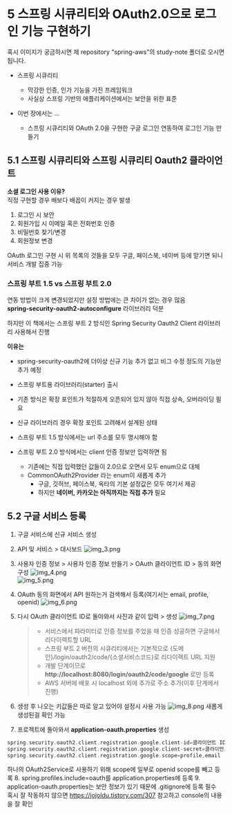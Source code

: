 # 5 스프링 시큐리티와 OAuth2.0으로 로그인 기능 구현하기

혹시 이미지가 궁금하시면 제 repository "spring-aws"의 study-note 폴더로 오시면 됩니다.   


* 스프링 시큐리티
	* 막강한 인증, 인가 기능을 가진 프레임워크
	* 사실상 스프링 기반의 애플리케이션에서는 보안을 위한 표준
	
* 이번 장에서는 ...
	* 스프링 시큐리티와 OAuth 2.0을 구현한 구글 로그인 연동하여 로그인 기능 만들기
## 5.1 스프링 시큐리티와 스프링 시큐리티 Oauth2 클라이언트
**소셜 로그인 사용 이유?**   
직정 구현할 경우 배보다 배꼽이 커지는 경우 발생
1. 로그인 시 보안
2. 회원가입 시 이메일 혹은 전화번호 인증
3. 비밀번호 찾기/변경
4. 회원정보 변경

OAuth 로그인 구현 시 위 목록의 것들을 모두 
구글, 페이스북, 네이버 등에 맏기면 되니 서비스 개발 집중 가능

### 스프링 부트 1.5 vs 스프링 부트 2.0
연동 방법이 크게 변경되었지만 설정 방법에는 큰 차이가 없는 경우 많음   
**spring-security-oauth2-autoconfigure** 라이브러리 덕분   

하지만 이 책에서는 스프링 부트 2 방식인 Spring Security Oauth2 Client 라이브러리 사용해서 진행   

**이유는** 
* spring-security-oauth2에 더이상 신규 기능 추가 없고 비그 수정 정도의 기능만 추가 예정
  

* 스프링 부트용 라이브러리(starter) 출시
  

* 기존 방식은 확장 포인트가 적절하게 오픈되어 있지 않아 직접 상속, 오버라이딩 필요
* 신규 라이브러리 경우 확장 포인트 고려해서 설계된 상태
  

* 스프링 부트 1.5 방식에서는 url 주소를 모두 명시해야 함
* 스프링 부트 2.0 방식에서는 client 인증 정보만 입력하면 됨
	* 기존에는 직접 입력했던 값들이 2.0으로 오면서 모두 enum으로 대체
	* CommonOAuth2Provider 라는 enum이 새롭게 추가
		* 구글, 깃허브, 페이스북, 옥타의 기본 설정값은 모두 여기서 제공
		* 하지만 **네이버, 카카오는 아직까지는 직접 추가** 필요
	
## 5.2 구글 서비스 등록
1. 구글 서비스에 신규 서비스 생성
2. API 및 서비스 > 대시보드
![img_3.png](img_3.png)
   
3. 사용자 인증 정보 > 사용자 인증 정보 만들기 > OAuth 클라이언트 ID > 동의 화면 구성
![img_4.png](img_4.png)   
![img_5.png](img_5.png)
   
4. OAuth 동의 화면에서 API 원하는거 검색해서 등록(여기서는 email, profile, openid)
![img_6.png](img_6.png)
   
5. 다시 OAuth 클라이언트 ID로 돌아와서 사진과 같이 입력 > 생성
![img_7.png](img_7.png)
   > * 서비스에서 파라미터로 인증 정보를 주었을 때 인증 성공하면 구글에서 리다이렉트할 URL   
   > * 스프링 부트 2 버전의 시큐리티에서는 기본적으로 {도메인}/login/oauth2/code/{소셜서비스코드}로 
   > 리다이렉트 URL 지원   
   > * 개발 단계이므로 **http://localhost:8080/login/oauth2/code/google** 로만 등록   
   > * AWS 서버에 배포 시 localhost 외에 추가로 주소 추가(이후 단계에서 진행)
  
6. 생성 후 나오는 키값들은 따로 알고 있어야 설정시 사용 가능
![img_8.png](img_8.png)
새롭게 생성된걸 확인 가능
   
7. 프로젝트에 돌아와서 **application-oauth.properties** 생성
```groovy
spring.security.oauth2.client.registration.google.client-id=클라이언트 ID
spring.security.oauth2.client.registration.google.client-secret=클라이언트 보안 비밀
spring.security.oauth2.client.registration.google.scope=profile,email
```
하나의 OAuth2Service로 사용하기 위해 scope에 일부로 openid scope를 빼고 등록
8. spring.profiles.include=oauth를 application.properties에 등록
9. application-oauth.properties는 보안 정보가 있기 때문에 .gitignore에 등록 필수   
	혹시 잘 작동하지 않으면 https://jojoldu.tistory.com/307 참고하고 console의 내용을 잘 확인
